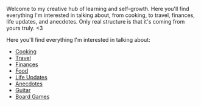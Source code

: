 Welcome to my creative hub of learning and self-growth. Here you'll find everything I'm interested in talking about, from 
cooking, to travel, finances, life updates, and anecdotes. Only real structure is that it's coming from yours truly. <3 

Here you'll find everything I'm interested in talking about:
- [Cooking](#)
- [Travel](#)
- [Finances](#)
- [Food](#)
- [Life Updates](#)
- [Anecdotes](#)
- [Guitar](#)
- [Board Games](#)


